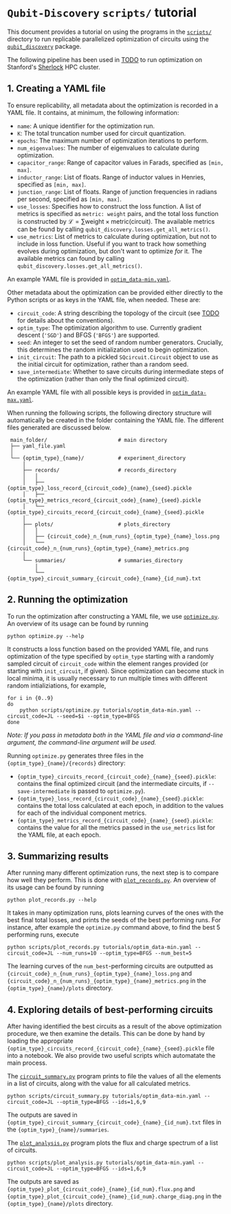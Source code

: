 # `Qubit-Discovery` `scripts/` tutorial

This document provides a tutorial on using the programs in the [`scripts/`](../scripts/) directory to run replicable parallelized optimization of circuits using the [`qubit_discovery`](../qubit_discovery) package.

The following pipeline has been used in [TODO]() to run optimization on Stanford's [Sherlock](https://www.sherlock.stanford.edu/) HPC cluster.

## 1. Creating a YAML file

To ensure replicability, all metadata about the optimization is recorded in a YAML file. It contains, at minimum, the following information:
- `name`: A unique identifier for the optimization run.
- `K`: The total truncation number used for circuit quantization.
- `epochs`: The maximum number of optimization iterations to perform.
- `num_eigenvalues`: The number of eigenvalues to calculate during optimization.
- `capacitor_range`: Range of capacitor values in Farads, specified as `[min, max]`.
- `inductor_range`: List of floats. Range of inductor values in Henries, specified as `[min, max]`.
- `junction_range`: List of floats. Range of junction frequencies in radians per second, specified as `[min, max]`.
- `use_losses`: Specifies how to construct the loss function. A list of metrics is specified as `metric: weight` pairs, and the total loss function is constructed by $\mathcal{L} = \sum \text{weight} \times \text{metric}(\text{circuit})$. The available metrics can be found by calling `qubit_discovery.losses.get_all_metrics()`. 
- `use_metrics`: List of metrics to calculate during optimization, but not to include in loss function. Useful if you want to track how something evolves during optimization, but don't want to optimize _for_ it. The available metrics can found by calling `qubit_discovery.losses.get_all_metrics()`.

An example YAML file is provided in [`optim_data-min.yaml`](optim_data-min.yaml). 

Other metadata about the optimization can be provided either directly to the Python scripts or as keys in the YAML file, when needed. These are:
- `circuit_code`: A string describing the topology of the circuit (see [TODO]() for details about the conventions).
- `optim_type`: The optimization algorithm to use. Currently gradient descent (`'SGD'`) and BFGS (`'BFGS'`) are supported.
- `seed`: An integer to set the seed of random number generators. Crucially, this determines the random initialization used to begin optimization.
- `init_circuit`: The path to a pickled `SQcircuit.Circuit` object to use as the initial circuit for optimization, rather than a random seed.
- `save_intermediate`: Whether to save circuits during intermediate steps of the optimization (rather than only the final optimized circuit).

An example YAML file with all possible keys is provided in [`optim_data-max.yaml`](optim_data-max.yaml).

When running the following scripts, the following directory structure will automatically be created in the folder containing the YAML file. The different files generated are discussed below.
```
 main_folder/                       # main directory
 ├── yaml_file.yaml
 │
 └── {optim_type}_{name}/           # experiment_directory
     │
     ├── records/                   # records_directory
     │   │
     │   ├── {optim_type}_loss_record_{circuit_code}_{name}_{seed}.pickle
     │   ├── {optim_type}_metrics_record_{circuit_code}_{name}_{seed}.pickle
     │   └── {optim_type}_circuits_record_{circuit_code}_{name}_{seed}.pickle
     │
     ├── plots/                     # plots_directory
     │   │
     │   ├── {circuit_code}_n_{num_runs}_{optim_type}_{name}_loss.png
     │   └── {circuit_code}_n_{num_runs}_{optim_type}_{name}_metrics.png
     │
     └── summaries/                 # summaries_directory
         │
         └── {optim_type}_circuit_summary_{circuit_code}_{name}_{id_num}.txt

```

## 2. Running the optimization

To run the optimization after constructing a YAML file, we use [`optimize.py`](../scripts/optimize.py). An overview of its usage can be found by running
```
python optimize.py --help
```

It constructs a loss function based on the provided YAML file, and runs optimization of the type specified by `optim_type` starting with a randomly sampled circuit of `circuit_code` within the element ranges provided (or starting with `init_circuit`, if given). Since optimization can become stuck in local minima, it is usually necessary to run multiple times with different random intializiations, for example,
```
for i in {0..9}
do
    python scripts/optimize.py tutorials/optim_data-min.yaml --circuit_code=JL --seed=$i --optim_type=BFGS
done
```

_Note: If you pass in metadata both in the YAML file and via a command-line argument, the command-line argument will be used._

Running `optimize.py` generates three files in the `{optim_type}_{name}/{records}` directory:
- `{optim_type}_circuits_record_{circuit_code}_{name}_{seed}.pickle`: contains the final optimized circuit (and the intermediate circuits, if `--save-intermediate` is passed to `optimize.py`).
- `{optim_type}_loss_record_{circuit_code}_{name}_{seed}.pickle`: contains the total loss calculated at each epoch, in addition to the values for each of the individual component metrics.
- `{optim_type}_metrics_record_{circuit_code}_{name}_{seed}.pickle`: contains the value for all the metrics passed in the `use_metrics` list for the YAML file, at each epoch.

## 3. Summarizing results

After running many different optimization runs, the next step is to compare how well they perform. This is done with [`plot_records.py`](../scripts/plot_records.py). An overview of its usage can be found by running
```
python plot_records.py --help
```

It takes in many optimization runs, plots learning curves of the ones with the best final total losses, and prints the seeds of the best performing runs. For instance, after example the `optimize.py` command above, to find the best 5 performing runs, execute 
```
python scripts/plot_records.py tutorials/optim_data-min.yaml --circuit_code=JL --num_runs=10 --optim_type=BFGS --num_best=5
```
The learning curves of the `num_best`-performing circuits are outputted as `{circuit_code}_n_{num_runs}_{optim_type}_{name}_loss.png` and `{circuit_code}_n_{num_runs}_{optim_type}_{name}_metrics.png` in the `{optim_type}_{name}/plots` directory.

## 4. Exploring details of best-performing circuits

After having identified the best circuits as a result of the above optimization procedure, we then examine the details. This can be done by hand by loading the appropriate `{optim_type}_circuits_record_{circuit_code}_{name}_{seed}.pickle` file into a notebook. We also provide two useful scripts which automatate the main process.

The [`circuit_summary.py`](../scripts/circuit_summary.py) program prints to file the values of all the elements in a list of circuits, along with the value for all calculated metrics.
```
python scripts/circuit_summary.py tutorials/optim_data-min.yaml --circuit_code=JL --optim_type=BFGS --ids=1,6,9
```
The outputs are saved in `{optim_type}_circuit_summary_{circuit_code}_{name}_{id_num}.txt` files in the `{optim_type}_{name}/summaries`.


The [`plot_analysis.py`](../scripts/plot_analysis.py) program plots the flux and charge spectrum of a list of circuits.
```
python scripts/plot_analysis.py tutorials/optim_data-min.yaml --circuit_code=JL --optim_type=BFGS --ids=1,6,9
```
The outputs are saved as `{optim_type}_plot_{circuit_code}_{name}_{id_num}.flux.png` and `{optim_type}_plot_{circuit_code}_{name}_{id_num}.charge_diag.png` in the `{optim_type}_{name}/plots` directory.

